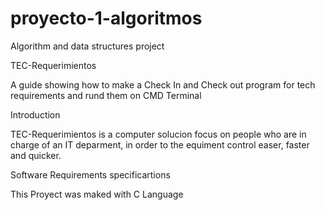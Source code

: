 # proyecto-1-algoritmos
Algorithm and data structures project

TEC-Requerimientos

A guide showing how to make a Check In and Check out program for tech requirements and rund them on CMD Terminal

Introduction

TEC-Requerimientos is a computer solucion focus on people who are in charge of an IT deparment, in order to the equiment control easer, faster and quicker.

Software Requirements specificartions

This Proyect was maked with C Language

